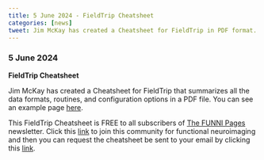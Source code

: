 ```yaml
---
title: 5 June 2024 - FieldTrip Cheatsheet
categories: [news]
tweet: Jim McKay has created a Cheatsheet for FieldTrip in PDF format. It is free for everyone that signed up for the https://www.thefunnipages.com newsletter.
---
```


### 5 June 2024

**FieldTrip Cheatsheet**

Jim McKay has created a Cheatsheet for FieldTrip that summarizes all the data formats, routines, and configuration options in a PDF file. You can see an example page [here](https://mcusercontent.com/44758fd6bfc4b521250185f87/files/8adb5df5-deb8-c1e6-9bbd-6f3215d54f28/FT_cheatsheet_example.pdf).

This FieldTrip Cheatsheet is FREE to all subscribers of [The FUNNI Pages](https://www.thefunnipages.com) newsletter. Click this [link](https://mailchi.mp/e6ddaf2ad57a/sign-up-for-the-funni-pages) to join this community for functional neuroimaging and then you can request the cheatsheet be sent to your email by clicking this [link](https://us21.list-manage.com/survey?u=44758fd6bfc4b521250185f87&id=83ffce5a8e).
